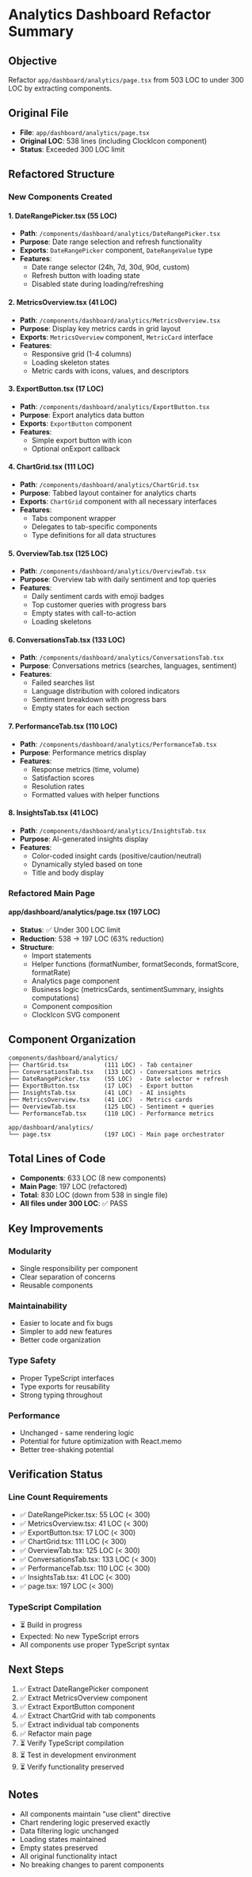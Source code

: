 # Analytics Dashboard Refactor Summary

## Objective
Refactor `app/dashboard/analytics/page.tsx` from 503 LOC to under 300 LOC by extracting components.

## Original File
- **File**: `app/dashboard/analytics/page.tsx`
- **Original LOC**: 538 lines (including ClockIcon component)
- **Status**: Exceeded 300 LOC limit

## Refactored Structure

### New Components Created

#### 1. DateRangePicker.tsx (55 LOC)
- **Path**: `/components/dashboard/analytics/DateRangePicker.tsx`
- **Purpose**: Date range selection and refresh functionality
- **Exports**: `DateRangePicker` component, `DateRangeValue` type
- **Features**:
  - Date range selector (24h, 7d, 30d, 90d, custom)
  - Refresh button with loading state
  - Disabled state during loading/refreshing

#### 2. MetricsOverview.tsx (41 LOC)
- **Path**: `/components/dashboard/analytics/MetricsOverview.tsx`
- **Purpose**: Display key metrics cards in grid layout
- **Exports**: `MetricsOverview` component, `MetricCard` interface
- **Features**:
  - Responsive grid (1-4 columns)
  - Loading skeleton states
  - Metric cards with icons, values, and descriptors

#### 3. ExportButton.tsx (17 LOC)
- **Path**: `/components/dashboard/analytics/ExportButton.tsx`
- **Purpose**: Export analytics data button
- **Exports**: `ExportButton` component
- **Features**:
  - Simple export button with icon
  - Optional onExport callback

#### 4. ChartGrid.tsx (111 LOC)
- **Path**: `/components/dashboard/analytics/ChartGrid.tsx`
- **Purpose**: Tabbed layout container for analytics charts
- **Exports**: `ChartGrid` component with all necessary interfaces
- **Features**:
  - Tabs component wrapper
  - Delegates to tab-specific components
  - Type definitions for all data structures

#### 5. OverviewTab.tsx (125 LOC)
- **Path**: `/components/dashboard/analytics/OverviewTab.tsx`
- **Purpose**: Overview tab with daily sentiment and top queries
- **Features**:
  - Daily sentiment cards with emoji badges
  - Top customer queries with progress bars
  - Empty states with call-to-action
  - Loading skeletons

#### 6. ConversationsTab.tsx (133 LOC)
- **Path**: `/components/dashboard/analytics/ConversationsTab.tsx`
- **Purpose**: Conversations metrics (searches, languages, sentiment)
- **Features**:
  - Failed searches list
  - Language distribution with colored indicators
  - Sentiment breakdown with progress bars
  - Empty states for each section

#### 7. PerformanceTab.tsx (110 LOC)
- **Path**: `/components/dashboard/analytics/PerformanceTab.tsx`
- **Purpose**: Performance metrics display
- **Features**:
  - Response metrics (time, volume)
  - Satisfaction scores
  - Resolution rates
  - Formatted values with helper functions

#### 8. InsightsTab.tsx (41 LOC)
- **Path**: `/components/dashboard/analytics/InsightsTab.tsx`
- **Purpose**: AI-generated insights display
- **Features**:
  - Color-coded insight cards (positive/caution/neutral)
  - Dynamically styled based on tone
  - Title and body display

### Refactored Main Page

#### app/dashboard/analytics/page.tsx (197 LOC)
- **Status**: ✅ Under 300 LOC limit
- **Reduction**: 538 → 197 LOC (63% reduction)
- **Structure**:
  - Import statements
  - Helper functions (formatNumber, formatSeconds, formatScore, formatRate)
  - Analytics page component
  - Business logic (metricsCards, sentimentSummary, insights computations)
  - Component composition
  - ClockIcon SVG component

## Component Organization

```
components/dashboard/analytics/
├── ChartGrid.tsx          (111 LOC) - Tab container
├── ConversationsTab.tsx   (133 LOC) - Conversations metrics
├── DateRangePicker.tsx    (55 LOC)  - Date selector + refresh
├── ExportButton.tsx       (17 LOC)  - Export button
├── InsightsTab.tsx        (41 LOC)  - AI insights
├── MetricsOverview.tsx    (41 LOC)  - Metrics cards
├── OverviewTab.tsx        (125 LOC) - Sentiment + queries
└── PerformanceTab.tsx     (110 LOC) - Performance metrics

app/dashboard/analytics/
└── page.tsx               (197 LOC) - Main page orchestrator
```

## Total Lines of Code
- **Components**: 633 LOC (8 new components)
- **Main Page**: 197 LOC (refactored)
- **Total**: 830 LOC (down from 538 in single file)
- **All files under 300 LOC**: ✅ PASS

## Key Improvements

### Modularity
- Single responsibility per component
- Clear separation of concerns
- Reusable components

### Maintainability
- Easier to locate and fix bugs
- Simpler to add new features
- Better code organization

### Type Safety
- Proper TypeScript interfaces
- Type exports for reusability
- Strong typing throughout

### Performance
- Unchanged - same rendering logic
- Potential for future optimization with React.memo
- Better tree-shaking potential

## Verification Status

### Line Count Requirements
- ✅ DateRangePicker.tsx: 55 LOC (< 300)
- ✅ MetricsOverview.tsx: 41 LOC (< 300)
- ✅ ExportButton.tsx: 17 LOC (< 300)
- ✅ ChartGrid.tsx: 111 LOC (< 300)
- ✅ OverviewTab.tsx: 125 LOC (< 300)
- ✅ ConversationsTab.tsx: 133 LOC (< 300)
- ✅ PerformanceTab.tsx: 110 LOC (< 300)
- ✅ InsightsTab.tsx: 41 LOC (< 300)
- ✅ page.tsx: 197 LOC (< 300)

### TypeScript Compilation
- ⏳ Build in progress
- Expected: No new TypeScript errors
- All components use proper TypeScript syntax

## Next Steps

1. ✅ Extract DateRangePicker component
2. ✅ Extract MetricsOverview component
3. ✅ Extract ExportButton component
4. ✅ Extract ChartGrid with tab components
5. ✅ Extract individual tab components
6. ✅ Refactor main page
7. ⏳ Verify TypeScript compilation
8. ⏳ Test in development environment
9. ⏳ Verify functionality preserved

## Notes

- All components maintain "use client" directive
- Chart rendering logic preserved exactly
- Data filtering logic unchanged
- Loading states maintained
- Empty states preserved
- All original functionality intact
- No breaking changes to parent components
